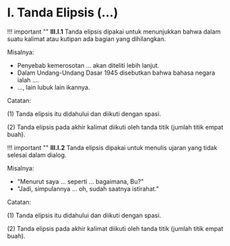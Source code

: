 # I. Tanda Elipsis (…)

!!! important ""
	**III.I.1** Tanda elipsis dipakai untuk menunjukkan bahwa dalam suatu kalimat atau kutipan ada bagian yang dihilangkan.

Misalnya:

- Penyebab kemerosotan ... akan diteliti lebih lanjut.
- Dalam Undang-Undang Dasar 1945 disebutkan bahwa bahasa negara ialah ....
- ..., lain lubuk lain ikannya.

Catatan:

(1) Tanda elipsis itu didahului dan diikuti dengan spasi.

(2) Tanda elipsis pada akhir kalimat diikuti oleh tanda titik (jumlah titik empat buah).

!!! important ""
	**III.I.2** Tanda elipsis dipakai untuk menulis ujaran yang tidak selesai dalam dialog.

Misalnya:

- "Menurut saya ... seperti ... bagaimana, Bu?"
- "Jadi, simpulannya ... oh, sudah saatnya istirahat."

Catatan:

(1) Tanda elipsis itu didahului dan diikuti dengan spasi.

(2) Tanda elipsis pada akhir kalimat diikuti oleh tanda titik (jumlah titik empat buah).
